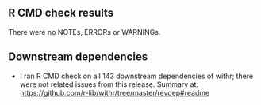 ## R CMD check results
There were no NOTEs, ERRORs or WARNINGs.

## Downstream dependencies
* I ran R CMD check on all 143 downstream dependencies of withr; there were not
  related issues from this release.
  Summary at: https://github.com/r-lib/withr/tree/master/revdep#readme
